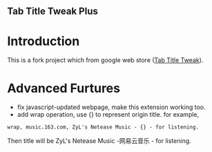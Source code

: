 Tab Title Tweak Plus
---

# Introduction

This is a fork project which from google web store ([Tab Title Tweak](https://chrome.google.com/webstore/detail/tab-title-tweaker/ofmanndkbkkcjolgenmgioploikhkcaa)).

# Advanced Furtures

+ fix javascript-updated webpage, make this extension working too.
+ add wrap operation, use {} to represent origin title. for example, 
```
wrap, music.163.com, ZyL's Netease Music - {} - for listening.
```
Then title will be  ZyL's Netease Music -网易云音乐 - for listening.


